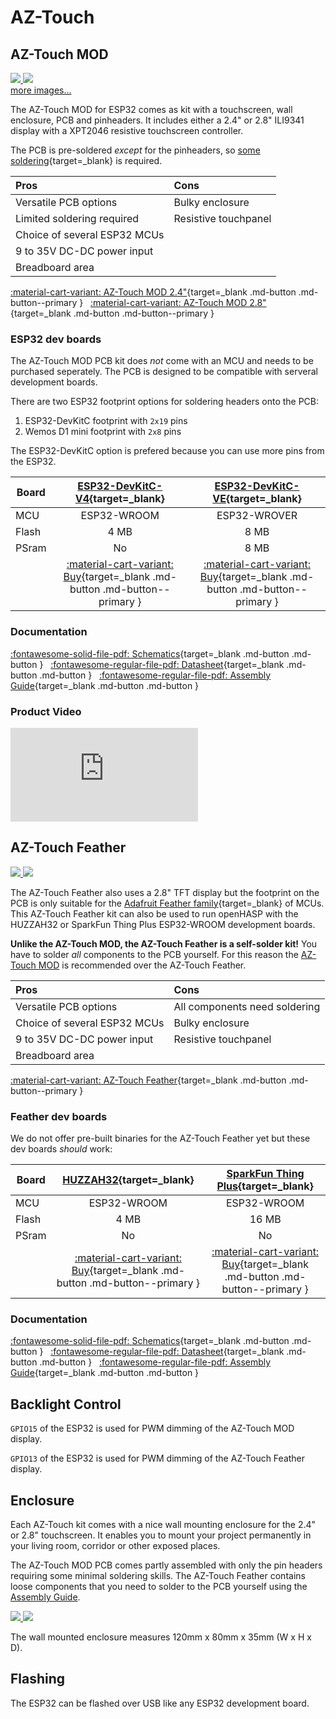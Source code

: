 # AZ-Touch

## AZ-Touch MOD

<div class="row justify-content-center">
        <a href="../../assets/images/devices/az-touch-mod-24.jpg" data-toggle="lightbox" data-gallery="example-gallery" class="col-sm-6" data-title="AZ-Touch wall enclosure set with 2.4&quot; touchscreen" data-footer="Copyright <a href='https://www.az-delivery.de/'>az-delivery.de,</a> All Rights Reserved - Used with permission">
            <img src="../../assets/images/devices/az-touch-mod-24.jpg" class="img-fluid">
        </a>
        <a href="../../assets/images/devices/az-touch-mod-28.jpg" data-toggle="lightbox" data-gallery="example-gallery" class="col-sm-6" data-title="AZ-Touch wall enclosure set with 2.8&quot; touchscreen" data-footer="Copyright <a href='https://www.az-delivery.de/'>az-delivery.de,</a> All Rights Reserved - Used with permission">
            <img src="../../assets/images/devices/az-touch-mod-28.jpg" class="img-fluid">
        </a>
</div>
<div>
        <a href="../../assets/images/devices/az-touch-pcb-front.jpg" data-toggle="lightbox" data-gallery="example-gallery" class="col-sm-6" data-title="Assembled AZ-Touch PCB" data-footer="Copyright <a href='https://www.az-delivery.de/'>az-delivery.de,</a> All Rights Reserved - Used with permission">more images...</a>
        <a href="../../assets/images/devices/az-touch-pcb-back.jpg" data-toggle="lightbox" data-gallery="example-gallery" rel="lightbox[work]" data-title="AZ-Touch Top PCB with headers" data-footer="Copyright <a href='https://www.az-delivery.de/'>az-delivery.de,</a> All Rights Reserved - Used with permission"></a>
        <a href="../../assets/images/devices/az-touch-pcb-back.jpg" data-toggle="lightbox" data-gallery="example-gallery" rel="lightbox[vacation]" data-title="AZ-Touch Bottom PCB with MCU" data-footer="Copyright <a href='https://www.az-delivery.de/'>az-delivery.de,</a> All Rights Reserved - Used with permission"></a>
        <a href="../../assets/images/devices/az-touch-pcb-side.jpg" data-toggle="lightbox" data-gallery="example-gallery" rel="lightbox[vacation]" data-title="AZ-Touch PCB Side View" data-footer="Copyright <a href='https://www.az-delivery.de/'>az-delivery.de,</a> All Rights Reserved - Used with permission"></a>
</div>

The AZ-Touch MOD for ESP32 comes as kit with a touchscreen, wall enclosure, PCB and pinheaders.
It includes either a 2.4" or 2.8" ILI9341 display with a XPT2046 resistive touchscreen controller.

The PCB is pre-soldered *except* for the pinheaders, so [some soldering][5]{target=_blank} is required.

| Pros                         | Cons
|:-----                        |:----
| Versatile PCB options        | Bulky enclosure
| Limited soldering required   | Resistive touchpanel
| Choice of several ESP32 MCUs
| 9 to 35V DC-DC power input
| Breadboard area

[:material-cart-variant: AZ-Touch MOD 2.4&quot;][14]{target=_blank .md-button .md-button--primary } &nbsp;
[:material-cart-variant: AZ-Touch MOD 2.8&quot;][15]{target=_blank .md-button .md-button--primary }

### ESP32 dev boards

The AZ-Touch MOD PCB kit does *not* come with an MCU and needs to be purchased seperately.
The PCB is designed to be compatible with serveral development boards.

There are two ESP32 footprint options for soldering headers onto the PCB:

1. ESP32-DevKitC footprint with `2x19` pins
2. Wemos D1 mini footprint with `2x8` pins

The ESP32-DevKitC option is prefered because you can use more pins from the ESP32.

| Board                   | [ESP32-DevKitC-V4][3]{target=_blank} | [ESP32-DevKitC-VE][4]{target=_blank}
|-------------------------|:-----------:|:-----------:|
| MCU                     | ESP32-WROOM | ESP32-WROVER
| Flash                   | 4 MB        | 8 MB
| PSram                   | No          | 8 MB
|  | [:material-cart-variant: Buy][3]{target=_blank .md-button .md-button--primary } | [:material-cart-variant: Buy][4]{target=_blank .md-button .md-button--primary }

### Documentation

[:fontawesome-solid-file-pdf: Schematics][6]{target=_blank .md-button .md-button } &nbsp;
[:fontawesome-regular-file-pdf: Datasheet][7]{target=_blank .md-button .md-button } &nbsp;
[:fontawesome-regular-file-pdf: Assembly Guide][11]{target=_blank .md-button .md-button }

### Product Video

<div class="embed-responsive embed-responsive-16by9" style="max-width:560px; margin:auto;">
    <iframe title="YouTube video player" src="https://www.youtube.com/embed/k7ngHp8WKIM?rel=0&controls=1" class="embed-responsive-item" frameborder="0" allow="accelerometer; clipboard-write; encrypted-media; gyroscope; picture-in-picture" allowfullscreen>
    </iframe>
</div>

## AZ-Touch Feather

<div class="row justify-content-center">
        <a href="../../assets/images/devices/az-touch-feather-front.jpg" data-toggle="lightbox" data-gallery="example-gallery" class="col-sm-6" data-title="Assembled AZ-Touch Feather" data-footer="Copyright <a href='https://www.az-delivery.de/'>az-delivery.de,</a> All Rights Reserved - Used with permission">
            <img src="../../assets/images/devices/az-touch-feather-front.jpg" class="img-fluid">
        </a>
        <a href="../../assets/images/devices/az-touch-feather-back.jpg" data-toggle="lightbox" data-gallery="example-gallery" class="col-sm-6" data-title="AZ-Touch Feather after soldering all components" data-footer="Copyright <a href='https://www.az-delivery.de/'>az-delivery.de,</a> All Rights Reserved - Used with permission">
            <img src="../../assets/images/devices/az-touch-feather-back.jpg" class="img-fluid">
        </a>
</div>

The AZ-Touch Feather also uses a 2.8" TFT display but the footprint on the PCB is only suitable for the [Adafruit Feather family][2]{target=_blank} of MCUs.
This AZ-Touch Feather kit can also be used to run openHASP with the HUZZAH32 or SparkFun Thing Plus ESP32-WROOM development boards.

**Unlike the AZ-Touch MOD, the AZ-Touch Feather is a self-solder kit!**  You have to solder *all* components to the PCB yourself.
For this reason the [AZ-Touch MOD](#az-touch-mod) is recommended over the AZ-Touch Feather.

| Pros                         | Cons
|:-----                        |:----
| Versatile PCB options        | All components need soldering
| Choice of several ESP32 MCUs | Bulky enclosure
| 9 to 35V DC-DC power input   | Resistive touchpanel
| Breadboard area

[:material-cart-variant: AZ-Touch Feather][1]{target=_blank .md-button .md-button--primary }

### Feather dev boards

We do not offer pre-built binaries for the AZ-Touch Feather yet but these dev boards *should* work:

| Board                   | [HUZZAH32][9]{target=_blank} | [SparkFun Thing Plus][10]{target=_blank}
|-------------------------|:-----------:|:-----------:|
| MCU                     | ESP32-WROOM | ESP32-WROOM
| Flash                   | 4 MB        | 16 MB
| PSram                   | No          | No
|  | [:material-cart-variant: Buy][9]{target=_blank .md-button .md-button--primary } | [:material-cart-variant: Buy][10]{target=_blank .md-button .md-button--primary }


### Documentation

[:fontawesome-solid-file-pdf: Schematics][11]{target=_blank .md-button .md-button } &nbsp;
[:fontawesome-regular-file-pdf: Datasheet][12]{target=_blank .md-button .md-button } &nbsp;
[:fontawesome-regular-file-pdf: Assembly Guide][13]{target=_blank .md-button .md-button }


## Backlight Control

`GPIO15` of the ESP32 is used for PWM dimming of the AZ-Touch MOD display.

`GPIO13` of the ESP32 is used for PWM dimming of the AZ-Touch Feather display.


## Enclosure

Each AZ-Touch kit comes with a nice wall mounting enclosure for the 2.4&quot; or 2.8&quot; touchscreen.
It enables you to mount your project permanently in your living room, corridor or other exposed places.

The AZ-Touch MOD PCB comes partly assembled with only the pin headers requiring some minimal soldering skills.
The AZ-Touch Feather contains loose components that you need to solder to the PCB yourself using the [Assembly Guide](#documentation_1).

<div class="row justify-content-center">
        <a href="../../assets/images/devices/az-touch-mod-contents.jpg" data-toggle="lightbox" data-gallery="example-gallery" class="col-sm-6" data-title="AZ-Touch MOD Contents" data-footer="Copyright <a href='https://www.az-delivery.de/'>az-delivery.de,</a> All Rights Reserved - Used with permission">
            <img src="../../assets/images/devices/az-touch-mod-contents.jpg" class="img-fluid">
        </a>
        <a href="../../assets/images/devices/az-touch-feather-contents.jpg" data-toggle="lightbox" data-gallery="example-gallery" class="col-sm-6" data-title="AZ-Touch Feather Contents" data-footer="Copyright <a href='https://www.az-delivery.de/'>az-delivery.de,</a> All Rights Reserved - Used with permission">
            <img src="../../assets/images/devices/az-touch-feather-contents.jpg" class="img-fluid">
        </a>
</div>

The wall mounted enclosure measures 120mm x 80mm x 35mm (W x H x D).


## Flashing

The ESP32 can be flashed over USB like any ESP32 development board.


[1]: https://www.az-delivery.de/en/products/az-touch-feather
[2]: https://learn.adafruit.com/adafruit-feather
[3]: https://www.az-delivery.de/en/products/esp-32-dev-kit-c-v4
[4]: https://www.amazon.com/Espressif-ESP32-DevKitC-VE-Development-Board/dp/B087TNPQCV
[5]: https://www.az-delivery.de/en/blogs/azdelivery-blog-fur-arduino-und-raspberry-pi/az-touch-mod
[6]: https://www.hwhardsoft.de/app/download/11868165697/AZ-Touch+MOD+schematic+V01-03-01.pdf
[7]: https://www.hwhardsoft.de/app/download/11868164297/Datasheet+AZ-Touch+MOD+Rev+B.pdf
[8]: https://www.hwhardsoft.de/app/download/11467519097/Assembly+Instruction+ArduiTouch+ESP+rev+D.pdf
[9]: https://www.adafruit.com/product/3591
[10]: https://www.sparkfun.com/products/15663
[11]: https://www.hwhardsoft.de/app/download/11963381497/AZ-Touch+Feather+Schematic+V01-01.pdf
[12]: https://www.hwhardsoft.de/app/download/11963714197/Datasheet+AZ-Touch+Feather+Rev+A.pdf
[13]: https://www.hwhardsoft.de/app/download/11963380797/Assembly+Instruction+AZ-Touch+Feather+rev+A.pdf
[14]: https://www.az-delivery.de/en/products/az-touch-wandgehauseset-mit-touchscreen-fur-esp8266-und-esp32
[15]: https://www.az-delivery.de/en/products/az-touch-wandgehauseset-mit-2-8-zoll-touchscreen-fur-esp8266-und-esp32